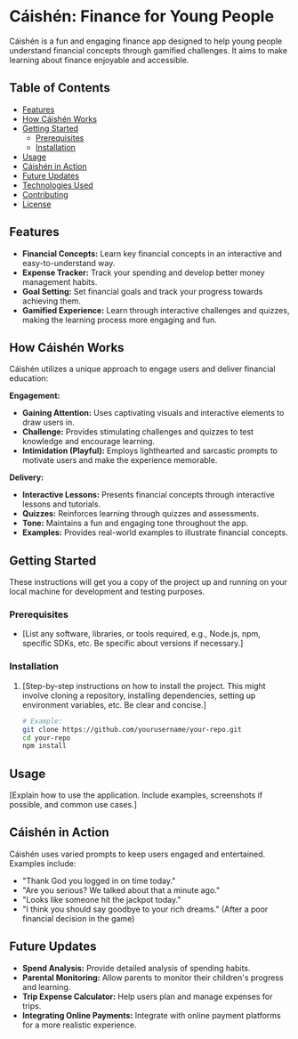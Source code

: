 # Cáishén: Finance for Young People

Cáishén is a fun and engaging finance app designed to help young people understand financial concepts through gamified challenges.  It aims to make learning about finance enjoyable and accessible.

## Table of Contents

* [Features](#features)
* [How Cáishén Works](#how-cáishén-works)
* [Getting Started](#getting-started)
    * [Prerequisites](#prerequisites)
    * [Installation](#installation)
* [Usage](#usage)
* [Cáishén in Action](#cáishén-in-action)
* [Future Updates](#future-updates)
* [Technologies Used](#technologies-used)
* [Contributing](#contributing)
* [License](#license)


## Features

* **Financial Concepts:** Learn key financial concepts in an interactive and easy-to-understand way.
* **Expense Tracker:** Track your spending and develop better money management habits.
* **Goal Setting:** Set financial goals and track your progress towards achieving them.
* **Gamified Experience:** Learn through interactive challenges and quizzes, making the learning process more engaging and fun.

## How Cáishén Works

Cáishén utilizes a unique approach to engage users and deliver financial education:

**Engagement:**

* **Gaining Attention:** Uses captivating visuals and interactive elements to draw users in.
* **Challenge:** Provides stimulating challenges and quizzes to test knowledge and encourage learning.
* **Intimidation (Playful):**  Employs lighthearted and sarcastic prompts to motivate users and make the experience memorable. 

**Delivery:**

* **Interactive Lessons:**  Presents financial concepts through interactive lessons and tutorials.
* **Quizzes:** Reinforces learning through quizzes and assessments.
* **Tone:**  Maintains a fun and engaging tone throughout the app.
* **Examples:** Provides real-world examples to illustrate financial concepts.


## Getting Started

These instructions will get you a copy of the project up and running on your local machine for development and testing purposes.

### Prerequisites

* [List any software, libraries, or tools required, e.g., Node.js, npm, specific SDKs, etc.  Be specific about versions if necessary.]

### Installation

1. [Step-by-step instructions on how to install the project.  This might involve cloning a repository, installing dependencies, setting up environment variables, etc. Be clear and concise.]
    ```bash
    # Example:
    git clone https://github.com/yourusername/your-repo.git
    cd your-repo
    npm install 
    ```


## Usage

[Explain how to use the application.  Include examples, screenshots if possible, and common use cases.]


## Cáishén in Action

Cáishén uses varied prompts to keep users engaged and entertained. Examples include:

* "Thank God you logged in on time today."
* "Are you serious? We talked about that a minute ago."
* "Looks like someone hit the jackpot today."
* "I think you should say goodbye to your rich dreams." (After a poor financial decision in the game)



## Future Updates

* **Spend Analysis:**  Provide detailed analysis of spending habits.
* **Parental Monitoring:** Allow parents to monitor their children's progress and learning.
* **Trip Expense Calculator:**  Help users plan and manage expenses for trips.
* **Integrating Online Payments:** Integrate with online payment platforms for a more realistic experience.








